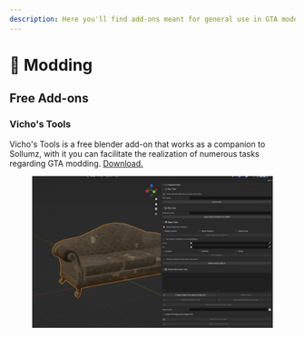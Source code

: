 ```yaml
---
description: Here you'll find add-ons meant for general use in GTA modding.
---
```


# 🐒 Modding

## Free Add-ons

### Vicho's Tools

Vicho's Tools is a free blender add-on that works as a companion to Sollumz, with it you can facilitate the realization of numerous tasks regarding GTA modding. [Download.](https://github.com/Hancapo/VichoTools)

<figure><img src="../../../.gitbook/assets/image (16).png" alt=""><figcaption></figcaption></figure>
